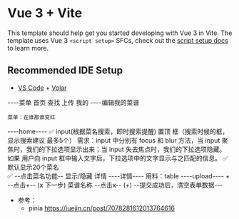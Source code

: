 # Vue 3 + Vite

This template should help get you started developing with Vue 3 in Vite. The template uses Vue 3 `<script setup>` SFCs, check out the [script setup docs](https://v3.vuejs.org/api/sfc-script-setup.html#sfc-script-setup) to learn more.

## Recommended IDE Setup

- [VS Code](https://code.visualstudio.com/) + [Volar](https://marketplace.visualstudio.com/items?itemName=johnsoncodehk.volar)


----菜单
    首页
    查找
    上传
    我的
      ----编辑我的菜谱


    菜单：在谁那谁变红
----home----
    ✅ input(根据菜名搜索，即时搜索提醒)   置顶
        框（搜索时候的框，显示搜索建议 最多5个）
        需求：input 中分别有 focus 和 blur 方法，当 input 聚焦时，我们的下拉选项显示出来；当 input 失去焦点时，我们的下拉选项隐藏。
                如果 用户向 input 框中输入文字后，下拉选项中的文字显示与之匹配的信息。 
    ✅ 默认显示20个菜名    
    ✅    --点击菜名功能-- 显示/隐藏 详情
    ----详情----
        用料：table
----upload----
      +
      --点击+-- (x      下一步)  菜谱名称
      --点击x-- (+)
      --提交成功后，清空表单数据---



+ 参考：
    + pinia  https://juejin.cn/post/7078281612013764616